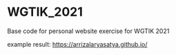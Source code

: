 # WGTIK_2021
Base code for personal website exercise for WGTIK 2021

example result:
https://arrizalaryasatya.github.io/
